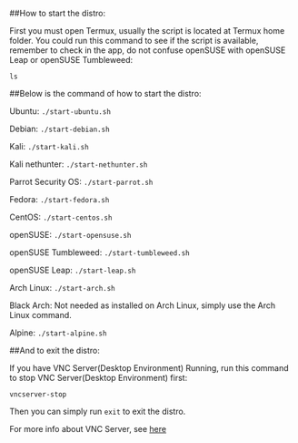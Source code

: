 ##How to start the distro:

First you must open Termux, usually the script is located at Termux home folder. You could run this command to see if the script is available, remember to check in the app, do not confuse openSUSE with openSUSE Leap or openSUSE Tumbleweed:

`ls`

##Below is the command of how to start the distro:

Ubuntu: `./start-ubuntu.sh`

Debian: `./start-debian.sh`

Kali: `./start-kali.sh`

Kali nethunter: `./start-nethunter.sh`

Parrot Security OS: `./start-parrot.sh`

Fedora: `./start-fedora.sh`

CentOS: `./start-centos.sh`

openSUSE: `./start-opensuse.sh`

openSUSE Tumbleweed: `./start-tumbleweed.sh`

openSUSE Leap: `./start-leap.sh`

Arch Linux: `./start-arch.sh`

Black Arch: Not needed as installed on Arch Linux, simply use the Arch Linux command.

Alpine: `./start-alpine.sh`


##And to exit the distro:

If you have VNC Server(Desktop Environment) Running, run this command to stop VNC Server(Desktop Environment) first: 

`vncserver-stop`

Then you can simply run `exit` to exit the distro.

For more info about VNC Server, see [here](https://github.com/EXALAB/AnLinux-App/wiki/How-to-start-and-stop-the-VNC-Server-%28Desktop-Environment%29)